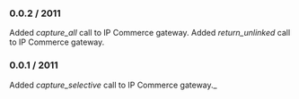 ### 0.0.2 / 2011

Added _capture_all_ call to IP Commerce gateway.
Added _return_unlinked_ call to IP Commerce gateway.

### 0.0.1 / 2011

Added _capture_selective_ call to IP Commerce gateway._